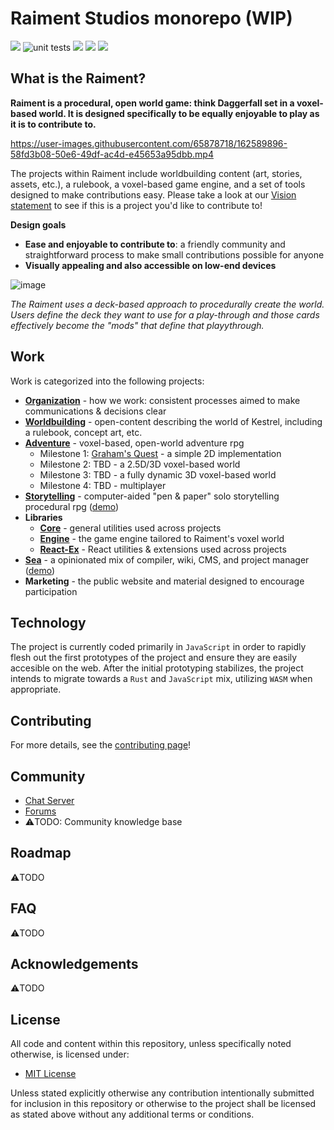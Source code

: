 # Raiment Studios monorepo (WIP)

![](https://img.shields.io/badge/status-pre--alpha-c44)
![unit tests](https://github.com/raiment-studios/monorepo/actions/workflows/unit-test.yml/badge.svg)
![](https://img.shields.io/badge/license-MIT-039)
[![](https://img.shields.io/badge/feedback-welcome!-1a6)](https://github.com/raiment-studios/monorepo/discussions)
[![](https://img.shields.io/badge/chat-zulip-36c)](https://raiment-studios.zulipchat.com/)

## What is the Raiment?

**Raiment is a procedural, open world game: think Daggerfall set in a voxel-based world. It is designed specifically to be equally enjoyable to play as it is to contribute to.** 

https://user-images.githubusercontent.com/65878718/162589896-58fd3b08-50e6-49df-ac4d-e45653a95dbb.mp4

The projects within Raiment include worldbuilding content (art, stories, assets, etc.), a rulebook, a voxel-based game engine, and a set of tools designed to make contributions easy. Please take a look at our [Vision statement](source/projects/organization/vision.md) to see if this is a project you'd like to contribute to!

**Design goals**

* **Ease and enjoyable to contribute to**: a friendly community and straightforward process to make small contributions possible for anyone
* **Visually appealing and also accessible on low-end devices**

![image](https://user-images.githubusercontent.com/65878718/162591525-b9be3729-4611-4c85-9146-ce003426f3d6.png)

_The Raiment uses a deck-based approach to procedurally create the world. Users define the deck they want to use for a play-through and those cards effectively become the "mods" that define that playythrough._

## Work

Work is categorized into the following projects:

* [**Organization**](source/projects/organization) - how we work: consistent processes aimed to make communications & decisions clear
* [**Worldbuilding**](source/projects/worldbuilding) - open-content describing the world of Kestrel, including a rulebook, concept art, etc.
* [**Adventure**](source/projects/adventure) - voxel-based, open-world adventure rpg
    * Milestone 1: [Graham's Quest](https://grahams-quest.raiment.studio/) - a simple 2D implementation
    * Milestone 2: TBD - a 2.5D/3D voxel-based world
    * Milestone 3: TBD - a fully dynamic 3D voxel-based world
    * Milestone 4: TBD - multiplayer
* [**Storytelling**](source/projects/storytelling) - computer-aided "pen & paper" solo storytelling procedural rpg ([demo](https://storytelling.raiment.studio/))
* **Libraries**
    * [**Core**](source/lib/core) - general utilities used across projects
    * [**Engine**](source/lib/engine) - the game engine tailored to Raiment's voxel world
    * [**React-Ex**](source/lib/react-ex) - React utilities & extensions used across projects
* [**Sea**](source/projects/project) - a opinionated mix of compiler, wiki, CMS, and project manager ([demo](https://project.raiment.studio/))
* **Marketing** - the public website and material designed to encourage participation


## Technology

The project is currently coded primarily in `JavaScript` in order to rapidly flesh out the first prototypes of the project and ensure they are easily accesible on the web. After the initial prototyping stabilizes, the project intends to migrate towards a `Rust` and `JavaScript` mix, utilizing `WASM` when appropriate.

## Contributing

For more details, see the [contributing page](source/projects/organization/contributing.md)!

## Community

* [Chat Server](https://raiment-studios.zulipchat.com/)
* [Forums](https://github.com/raiment-studios/monorepo/discussions)
* ⚠️TODO: Community knowledge base

## Roadmap

⚠️TODO

## FAQ

⚠️TODO

## Acknowledgements

⚠️TODO 

## License

All code and content within this repository, unless specifically noted otherwise, is licensed under:

* [MIT License](./LICENSE)

Unless stated explicitly otherwise any contribution intentionally submitted for inclusion in this repository or otherwise to the project shall be licensed as stated above without any additional terms or conditions.

